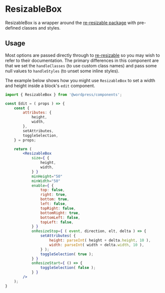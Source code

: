 # ResizableBox

ResizableBox is a wrapper around the [re-resizable package](https://github.com/bokuweb/re-resizable) with pre-defined classes and styles.

## Usage

Most options are passed directly through to [re-resizable](https://github.com/bokuweb/re-resizable) so you may wish to refer to their documentation. The primary differences in this component are that we set the `handleClasses` (to use custom class names) and pass some null values to `handleStyles` (to unset some inline styles).

The example below shows how you might use `ResizableBox` to set a width and height inside a block's `edit` component.

```jsx
import { ResizableBox } from '@wordpress/components';

const Edit = ( props ) => {
	const {
		attributes: {
			height,
			width,
		},
		setAttributes,
		toggleSelection,
	} = props;

	return (
		<ResizableBox
			size={ {
				height,
				width,
			} }
			minHeight="50"
			minWidth="50"
			enable={ {
				top: false,
				right: true,
				bottom: true,
				left: false,
				topRight: false,
				bottomRight: true,
				bottomLeft: false,
				topLeft: false,
			} }
			onResizeStop={ ( event, direction, elt, delta ) => {
				setAttributes( {
					height: parseInt( height + delta.height, 10 ),
					width: parseInt( width + delta.width, 10 ),
				} );
				toggleSelection( true );
			} }
			onResizeStart={ () => {
				toggleSelection( false );
			} }
		/>
	);
}
```
